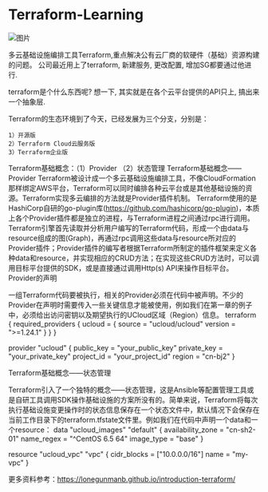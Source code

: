 # Terraform-Learning
![图片](https://user-images.githubusercontent.com/2436384/157817973-a37ecd2d-9f00-4b25-8c39-bf8394d0cd27.png)

多云基础设施编排工具Terraform,重点解决公有云厂商的软硬件（基础）资源构建的问题。
公司最近用上了terraform, 新建服务, 更改配置, 增加SG都要通过他进行.

terraform是个什么东西呢? 想一下, 其实就是在各个云平台提供的API只上, 搞出来一个抽象层.

Terraform的生态环境到了今天，已经发展为三个分支，分别是：

    1）开源版
    2）Terraform Cloud云服务版
    3）Terraform企业版

Terraform基础概念：（1）Provider （2）状态管理
Terraform基础概念——Provider
Terraform被设计成一个多云基础设施编排工具，不像CloudFormation那样绑定AWS平台，Terraform可以同时编排各种云平台或是其他基础设施的资源。Terraform实现多云编排的方法就是Provider插件机制。
Terraform使用的是HashiCorp自研的go-plugin库(https://github.com/hashicorp/go-plugin)，本质上各个Provider插件都是独立的进程，与Terraform进程之间通过rpc进行调用。Terraform引擎首先读取并分析用户编写的Terraform代码，形成一个由data与resource组成的图(Graph)，再通过rpc调用这些data与resource所对应的Provider插件；Provider插件的编写者根据Terraform所制定的插件框架来定义各种data和resource，并实现相应的CRUD方法；在实现这些CRUD方法时，可以调用目标平台提供的SDK，或是直接通过调用Http(s) API来操作目标平台。
Provider的声明

一组Terraform代码要被执行，相关的Provider必须在代码中被声明。不少的Provider在声明时需要传入一些关键信息才能被使用，例如我们在第一章的例子中，必须给出访问密钥以及期望执行的UCloud区域（Region）信息。
terraform {
  required_providers {
    ucloud    = {
      source  = "ucloud/ucloud"
      version = ">=1.24.1"
    }
  }
}

provider "ucloud" {
  public_key  = "your_public_key"
  private_key = "your_private_key"
  project_id  = "your_project_id"
  region      = "cn-bj2"
}



Terraform基础概念——状态管理

Terraform引入了一个独特的概念——状态管理，这是Ansible等配置管理工具或是自研工具调用SDK操作基础设施的方案所没有的。简单来说，Terraform将每次执行基础设施变更操作时的状态信息保存在一个状态文件中，默认情况下会保存在当前工作目录下的terraform.tfstate文件里。例如我们在代码中声明一个data和一个resource：
data "ucloud_images" "default" {
  availability_zone = "cn-sh2-01"
  name_regex        = "^CentOS 6.5 64"
  image_type        = "base"
}

resource "ucloud_vpc" "vpc" {
  cidr_blocks = ["10.0.0.0/16"]
  name = "my-vpc"
}

更多资料参考：https://lonegunmanb.github.io/introduction-terraform/
